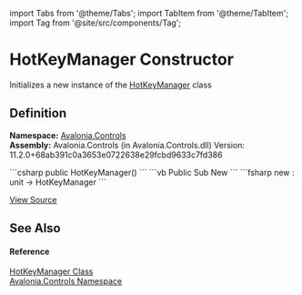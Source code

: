 import Tabs from '@theme/Tabs'; 
import TabItem from '@theme/TabItem'; 
import Tag from '@site/src/components/Tag'; 

# HotKeyManager Constructor


Initializes a new instance of the <a href="T_Avalonia_Controls_HotKeyManager">HotKeyManager</a> class



## Definition
**Namespace:** <a href="N_Avalonia_Controls">Avalonia.Controls</a>  
**Assembly:** Avalonia.Controls (in Avalonia.Controls.dll) Version: 11.2.0+68ab391c0a3653e0722638e29fcbd9633c7fd386

<Tabs groupId="api-code-preview">
<TabItem value="csharp" label="C#">
```csharp
public HotKeyManager()
```
</TabItem>
<TabItem value="vb" label="VB">
```vb
Public Sub New
```
</TabItem>
<TabItem value="fsharp" label="F#">
```fsharp
new : unit -> HotKeyManager
```
</TabItem>
</Tabs>



<a href="https://github.com/AvaloniaUI/Avalonia/tree/master/srcAvalonia.Controls/HotkeyManager.cs" title="View the source code">View Source</a>



## See Also


#### Reference
<a href="T_Avalonia_Controls_HotKeyManager">HotKeyManager Class</a>  
<a href="N_Avalonia_Controls">Avalonia.Controls Namespace</a>  

